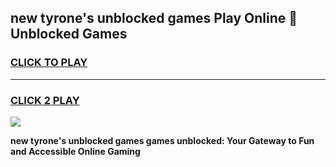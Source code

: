 
## new tyrone's unblocked games Play Online 👋 Unblocked Games
<h3>
<a href="https://premium.freeplayer.one?title=new_tyrone's_unblocked_games&ref=19F">CLICK TO PLAY</a></h3>
<hr>

<h3>
<a href="https://premium.freeplayer.one?title=new_tyrone's_unblocked_games&ref=19F">CLICK 2 PLAY</a>
  
</h3>

<a href="https://premium.freeplayer.one?title=new_tyrone's_unblocked_games&ref=19F"><img src="https://clearcache.store/games.png"></a>


**new tyrone's unblocked games games unblocked: Your Gateway to Fun and Accessible Online Gaming**
